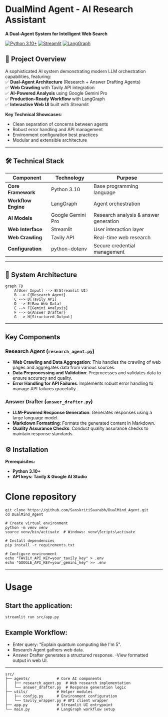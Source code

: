 # DualMind Agent - AI Research Assistant  
**A Dual-Agent System for Intelligent Web Search**  

[![Python 3.10+](https://img.shields.io/badge/Python-3.10%2B-blue)](https://www.python.org/)
[![Streamlit](https://img.shields.io/badge/UI-Framework-FF4B4B?logo=streamlit)](https://streamlit.io/)
[![LangGraph](https://img.shields.io/badge/Workflow-LangGraph-01BEF2)](https://langchain.com/langgraph)

## 🚀 Project Overview  
A sophisticated AI system demonstrating modern LLM orchestration capabilities, featuring:  
✅ **Dual-Agent Architecture** (Research + Answer Drafting Agents)  
✅ **Web Crawling** with Tavily API integration  
✅ **AI-Powered Analysis** using Google Gemini Pro  
✅ **Production-Ready Workflow** with LangGraph  
✅ **Interactive Web UI** built with Streamlit  

**Key Technical Showcases**:  
- Clean separation of concerns between agents  
- Robust error handling and API management  
- Environment configuration best practices  
- Modular and extensible architecture  

---

## 🛠 Technical Stack  
| Component              | Technology           | Purpose                          |
|------------------------|----------------------|----------------------------------|
| **Core Framework**     | Python 3.10          | Base programming language        |
| **Workflow Engine**    | LangGraph            | Agent orchestration              |
| **AI Models**          | Google Gemini Pro    | Research analysis & answer generation |
| **Web Interface**      | Streamlit            | User interaction layer           |
| **Web Crawling**       | Tavily API           | Real-time web research           |
| **Configuration**      | python-dotenv        | Secure credential management     |

---

## 🧠 System Architecture  
```mermaid
graph TD
    A[User Input] --> B(Streamlit UI)
    B --> C{Research Agent}
    C --> D[Tavily API]
    D --> E[Raw Web Data]
    E --> F[Gemini Analysis]
    F --> G{Answer Drafter}
    G --> H[Structured Output]
```
---

## Key Components

### Research Agent (`research_agent.py`)
- **Web Crawling and Data Aggregation**: This handles the crawling of web pages and aggregates data from various sources.
- **Data Preprocessing and Validation**: Preprocesses and validates data to ensure accuracy and quality.
- **Error Handling for API Failures**: Implements robust error handling to manage API failures gracefully.

### Answer Drafter (`answer_drafter.py`)
- **LLM-Powered Response Generation**: Generates responses using a large language model.
- **Markdown Formatting**: Formats the generated content in Markdown.
- **Quality Assurance Checks**: Conduct quality assurance checks to maintain response standards.

## ⚙️ Installation
**Prerequisites:**

- **Python 3.10+**
- **API keys: Tavily & Google AI Studio**

# Clone repository
```
git clone https://github.com/SanskritiSaurabh/DualMind_Agent.git
cd DualMind_Agent

# Create virtual environment
python -m venv venv
source venv/bin/activate  # Windows: venv\Scripts\activate

# Install dependencies
pip install -r requirements.txt

# Configure environment
echo "TAVILY_API_KEY=your_tavily_key" > .env
echo "GOOGLE_API_KEY=your_gemini_key" >> .env
```
---
# Usage

## Start the application:
```
streamlit run src/app.py
```
## Example Workflow:

- Enter query: "Explain quantum computing like I'm 5".
- Research Agent gathers web data.
- Answer Drafter generates a structured response.
-View formatted output in web UI.

---
```
src/
├── agents/            # Core AI components
│   ├── research_agent.py  # Web research implementation
│   └── answer_drafter.py  # Response generation logic
├── utils/             # Helper modules
│   ├── config.py      # Environment configuration
│   └── tavily_wrapper.py # API client wrapper
├── app.py             # Streamlit UI entrypoint
└── main.py            # LangGraph workflow setup
```
